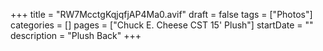 +++
title = "RW7McctgKqjqfjAP4Ma0.avif"
draft = false
tags = ["Photos"]
categories = []
pages = ["Chuck E. Cheese CST 15' Plush"]
startDate = ""
description = "Plush Back"
+++
